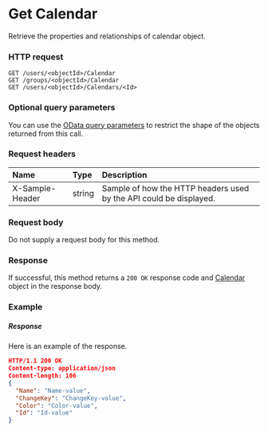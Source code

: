 # Get Calendar

Retrieve the properties and relationships of calendar object.
### HTTP request
```http
GET /users/<objectId>/Calendar
GET /groups/<objectId>/Calendar
GET /users/<objectId>/Calendars/<Id>
```
### Optional query parameters
You can use the [OData query parameters](odata-optional-query-parameters.md) to restrict the shape of the objects returned from this call.
### Request headers
| Name       | Type | Description|
|:-----------|:------|:----------|
| X-Sample-Header  | string  | Sample of how the HTTP headers used by the API could be displayed.|

### Request body
Do not supply a request body for this method.
### Response
If successful, this method returns a `200 OK` response code and [Calendar](../resources/calendar.md) object in the response body.
### Example
##### Response
Here is an example of the response.
```json
HTTP/1.1 200 OK
Content-type: application/json
Content-length: 106
{
  "Name": "Name-value",
  "ChangeKey": "ChangeKey-value",
  "Color": "Color-value",
  "Id": "Id-value"
}
```

<!-- uuid: 5ce9828d-059b-49ac-a720-5fc9b7f5ea5d
2015-10-09 18:16:06 UTC -->